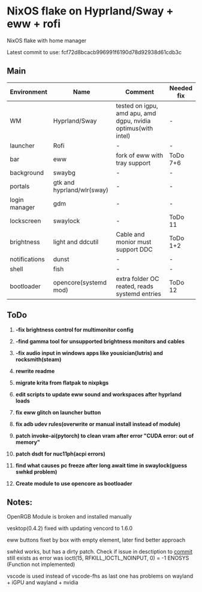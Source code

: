 # NixOS flake on Hyprland/Sway + eww + rofi

NixOS flake with home manager

Latest commit to use: fcf72d8bcacb996991f6190d78d92938d61cdb3c

## Main
| Environment | Name | Comment | Needed fix |
|-----|-----|-----|-----|
| WM | Hyprland/Sway | tested on igpu, amd apu, amd dgpu, nvidia optimus(with intel) | - |
| launcher | Rofi | - | - |
| bar | eww | fork of eww with tray support | ToDo 7+6 |
| background | swaybg | - | - |
| portals | gtk and hyprland/wlr(sway) | - | - |
| login manager | gdm | - | - |
| lockscreen | swaylock | - | ToDo 11 |
| brightness | light and ddcutil | Cable and monior must support DDC | ToDo 1+2 |
| notifications | dunst | - | - |
| shell | fish | - | - |
| bootloader | opencore(systemd mod) | extra folder OC reated, reads systemd entries | ToDo 12 |

## ToDo

1. **-fix brightness control for multimonitor config**

2. **-find gamma tool for unsupported brightness monitors and cables**

3. **-fix audio input in windows apps like yousician(lutris) and rocksmith(steam)**

4. **rewrite readme**

5. **migrate krita from flatpak to nixpkgs**

6. **edit scripts to update eww sound and workspaces after hyprland loads**

7. **fix eww glitch on launcher button**

8. **fix adb udev rules(overwrite or manual install instead of module)**

9. **patch invoke-ai(pytorch) to clean vram after error "CUDA error: out of memory"**

10. **patch dsdt for nuc11ph(acpi errors)**

11. **find what causes pc freeze after long await time in swaylock(guess swhkd problem)**

12. **Create module to use opencore as bootloader**

## Notes:

OpenRGB Module is broken and installed manually

vesktop(0.4.2) fixed with updating vencord to 1.6.0

eww buttons fixet by box with empty element, later find better approach

swhkd works, but has a dirty patch. Check if issue in desctiption to [commit](https://github.com/waycrate/swhkd/commit/6877854183dce2dbd583cf4be82a890ccd7b1f4e) still exists as error was ioctl(15, RFKILL_IOCTL_NOINPUT, 0)      = -1 ENOSYS (Function not implemented)

vscode is used instead of vscode-fhs as last one has problems on wayland + iGPU and wayland + nvidia
